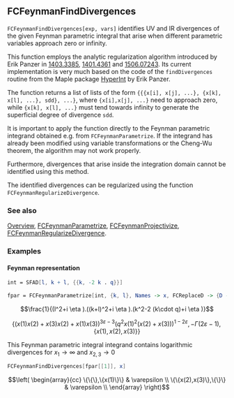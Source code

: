 ## FCFeynmanFindDivergences

`FCFeynmanFindDivergences[exp, vars]` identifies UV and IR divergences of the given Feynman parametric integral that arise when different parametric variables approach zero or infinity.

This function employs the analytic regularization algorithm introduced by Erik Panzer in [1403.3385](https://arxiv.org/abs/1403.3385), [1401.4361](https://arxiv.org/abs/1401.4361) and [1506.07243](https://arxiv.org/abs/1506.07243). Its current implementation is very much based on the code of the `findDivergences` routine from the Maple package [HyperInt](https://bitbucket.org/PanzerErik/hyperint/) by Erik Panzer.

The function returns a list of lists of the form `{{{x[i], x[j], ...}, {x[k], x[l], ...}, sdd}, ...}`, where
`{x[i],x[j], ...}` need to approach zero, while `{x[k], x[l], ...}` must tend towards infinity to generate the superficial degree of divergence `sdd`.

It is important to apply the function directly to the Feynman parametric integrand obtained e.g. from `FCFeynmanParametrize`. If the integrand has already been modified using variable transformations or the Cheng-Wu theorem, the  algorithm may not work properly.

Furthermore, divergences that arise inside the integration domain cannot be identified using this method.

The identified divergences can be regularized using the function `FCFeynmanRegularizeDivergence`.

### See also

[Overview](Extra/FeynCalc.md), [FCFeynmanParametrize](FCFeynmanParametrize.md), [FCFeynmanProjectivize](FCFeynmanProjectivize.md), [FCFeynmanRegularizeDivergence](FCFeynmanRegularizeDivergence.md).

### Examples

#### Feynman representation

```mathematica
int = SFAD[l, k + l, {{k, -2 k . q}}] 
 
fpar = FCFeynmanParametrize[int, {k, l}, Names -> x, FCReplaceD -> {D -> 4 - 2 Epsilon}]
```

$$\frac{1}{(l^2+i \eta ).((k+l)^2+i \eta ).(k^2-2 (k\cdot q)+i \eta )}$$

$$\left\{(x(1) x(2)+x(3) x(2)+x(1) x(3))^{3 \varepsilon -3} \left(q^2 x(1)^2 (x(2)+x(3))\right)^{1-2 \varepsilon },-\Gamma (2 \varepsilon -1),\{x(1),x(2),x(3)\}\right\}$$

This Feynman parametric integral integrand contains logarithmic divergences for $x_1 \to \infty$ and $x_{2,3} \to 0$

```mathematica
FCFeynmanFindDivergences[fpar[[1]], x]
```

$$\left(
\begin{array}{cc}
 \{\{\},\{x(1)\}\} & \varepsilon  \\
 \{\{x(2),x(3)\},\{\}\} & \varepsilon  \\
\end{array}
\right)$$